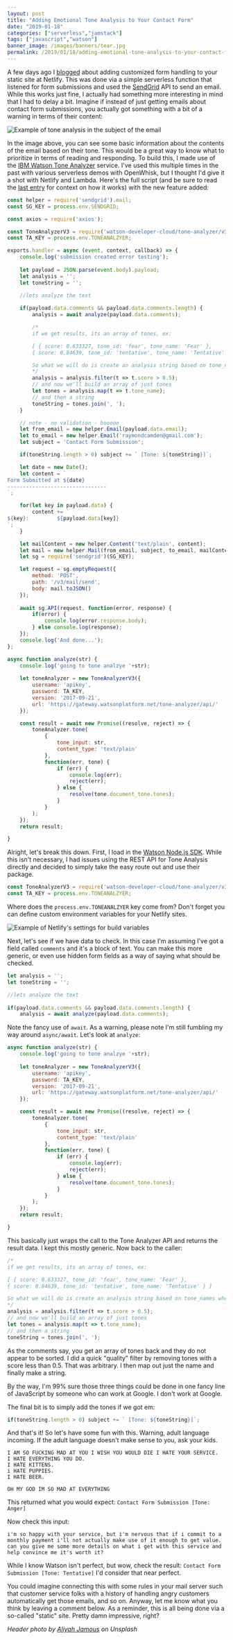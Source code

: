 ```yaml
---
layout: post
title: "Adding Emotional Tone Analysis to Your Contact Form"
date: "2019-01-18"
categories: ["serverless","jamstack"]
tags: ["javascript","watson"]
banner_image: /images/banners/tear.jpg
permalink: /2019/01/18/adding-emotional-tone-analysis-to-your-contact-form
---
```


A few days ago I [blogged](https://www.raymondcamden.com/2019/01/15/customized-form-handling-on-netlify-with-serverless-functions) about adding customized form handling to your static site at Netlify. This was done via a simple serverless function that listened for form submissions and used the [SendGrid](https://sendgrid.com/) API to send an email. While this works just fine, I actually had something more interesting in mind that I had to delay a bit. Imagine if instead of just getting emails about contact form submissions, you actually got something with a bit of a warning in terms of their content:

<img src="https://static.raymondcamden.com/images/2019/01/tone1.jpg" alt="Example of tone analysis in the subject of the email" class="imgborder imgcenter">

In the image above, you can see some basic information about the contents of the email based on their tone. This would be a great way to know what to prioritize in terms of reading and responding. To build this, I made use of the [IBM Watson Tone Analyzer](https://www.ibm.com/watson/services/tone-analyzer/) service. I've used this multiple times in the past with various serverless demos with OpenWhisk, but I thought I'd give it a shot with Netlify and Lambda. Here's the full script (and be sure to read the [last entry](https://www.raymondcamden.com/2019/01/15/customized-form-handling-on-netlify-with-serverless-functions) for context on how it works) with the new feature added:

```js
const helper = require('sendgrid').mail;
const SG_KEY = process.env.SENDGRID;

const axios = require('axios');

const ToneAnalyzerV3 = require('watson-developer-cloud/tone-analyzer/v3')
const TA_KEY = process.env.TONEANALZYER;

exports.handler = async (event, context, callback) => {
	console.log('submission created error testing');
	
	let payload = JSON.parse(event.body).payload;
	let analysis = '';
	let toneString = '';

	//lets analyze the text
	
	if(payload.data.comments && payload.data.comments.length) {
		analysis = await analyze(payload.data.comments);

		/*
		if we get results, its an array of tones, ex:

		[ { score: 0.633327, tone_id: 'fear', tone_name: 'Fear' },
		{ score: 0.84639, tone_id: 'tentative', tone_name: 'Tentative' } ]

		So what we will do is create an analysis string based on tone_names where score > 0.5
		*/
		analysis = analysis.filter(t => t.score > 0.5);
		// and now we'll build an array of just tones
		let tones = analysis.map(t => t.tone_name);
		// and then a string
		toneString = tones.join(', ');
	} 

	// note - no validation - booooo
	let from_email = new helper.Email(payload.data.email);
	let to_email = new helper.Email('raymondcamden@gmail.com');
	let subject = 'Contact Form Submission';

	if(toneString.length > 0) subject += ` [Tone: ${toneString}]`;

	let date = new Date();
	let content = `
Form Submitted at ${date}
--------------------------------
`;

	for(let key in payload.data) {
		content += `
${key}:			${payload.data[key]}
`;
	}

	let mailContent = new helper.Content('text/plain', content);
	let mail = new helper.Mail(from_email, subject, to_email, mailContent);
	let sg = require('sendgrid')(SG_KEY);

	let request = sg.emptyRequest({
		method: 'POST',
		path: '/v3/mail/send',
		body: mail.toJSON()
	});
		
	await sg.API(request, function(error, response) {
		if(error) {
			console.log(error.response.body);
		} else console.log(response);
	});
	console.log('And done...');
};

async function analyze(str) {
	console.log('going to tone analzye '+str);
	
	let toneAnalyzer = new ToneAnalyzerV3({
		username: 'apikey',
		password: TA_KEY,
		version: '2017-09-21',
		url: 'https://gateway.watsonplatform.net/tone-analyzer/api/'
	});

	const result = await new Promise((resolve, reject) => {
		toneAnalyzer.tone(
			{
				tone_input: str,
				content_type: 'text/plain'
			},
			function(err, tone) {
				if (err) {
					console.log(err);
					reject(err);
				} else {
					resolve(tone.document_tone.tones);
				}
			}
		);
	});
	return result;

}
```

Alright, let's break this down. First, I load in the [Watson Node.js SDK](https://www.npmjs.com/package/watson-developer-cloud). While this isn't necessary, I had issues using the REST API for Tone Analysis directly and decided to simply take the easy route out and use their package.

```js
const ToneAnalyzerV3 = require('watson-developer-cloud/tone-analyzer/v3')
const TA_KEY = process.env.TONEANALZYER;
```

Where does the `process.env.TONEANALZYER` key come from? Don't forget you can define custom environment variables for your Netlify sites.

<img src="https://static.raymondcamden.com/images/2019/01/tone2.jpg" alt="Example of Netlify's settings for build variables" class="imgborder imgcenter">

Next, let's see if we have data to check. In this case I'm assuming I've got a field called `comments` and it's a block of text. You can make this more generic, or even use hidden form fields as a way of saying what should be checked.

```js
let analysis = '';
let toneString = '';

//lets analyze the text
	
if(payload.data.comments && payload.data.comments.length) {
	analysis = await analyze(payload.data.comments);
```

Note the fancy use of `await`. As a warning, please note I'm still fumbling my way around `async/await`. Let's look at `analyze`:

```js
async function analyze(str) {
	console.log('going to tone analzye '+str);
	
	let toneAnalyzer = new ToneAnalyzerV3({
		username: 'apikey',
		password: TA_KEY,
		version: '2017-09-21',
		url: 'https://gateway.watsonplatform.net/tone-analyzer/api/'
	});

	const result = await new Promise((resolve, reject) => {
		toneAnalyzer.tone(
			{
				tone_input: str,
				content_type: 'text/plain'
			},
			function(err, tone) {
				if (err) {
					console.log(err);
					reject(err);
				} else {
					resolve(tone.document_tone.tones);
				}
			}
		);
	});
	return result;

}
```

This basically just wraps the call to the Tone Analyzer API and returns the result data. I kept this mostly generic. Now back to the caller:

```js
/*
if we get results, its an array of tones, ex:

[ { score: 0.633327, tone_id: 'fear', tone_name: 'Fear' },
{ score: 0.84639, tone_id: 'tentative', tone_name: 'Tentative' } ]

So what we will do is create an analysis string based on tone_names where score > 0.5
*/
analysis = analysis.filter(t => t.score > 0.5);
// and now we'll build an array of just tones
let tones = analysis.map(t => t.tone_name);
// and then a string
toneString = tones.join(', ');
```

As the comments say, you get an array of tones back and they do not appear to be sorted. I did a quick "quality" filter by removing tones with a score less than 0.5. That was arbitrary. I then map out just the name and finally make a string.

By the way, I'm 99% sure those three things could be done in one fancy line of JavaScript by someone who can work at Google. I don't work at Google.

The final bit is to simply add the tones if we got em:

```js
if(toneString.length > 0) subject += ` [Tone: ${toneString}]`;
```

And that's it! So let's have some fun with this. Warning, adult language incoming. If the adult language doesn't make sense to you, ask your kids.

```text
I AM SO FUCKING MAD AT YOU I WISH YOU WOULD DIE I HATE YOUR SERVICE.
I HATE EVERYTHING YOU DO.
I HATE KITTENS.
i HATE PUPPIES.
I HATE BEER.

OH MY GOD IM SO MAD AT EVERYTHING
```

This returned what you would expect: `Contact Form Submission [Tone: Anger]`

Now check this input:

```text
i'm so happy with your service, but i'm nervous that if i commit to a monthly payment i'll not actually make use of it enough to get value. can you give me some more details on what i get with this service and help convince me it's worth it?
```

While I know Watson isn't perfect, but wow, check the result: `Contact Form Submission [Tone: Tentative]` I'd consider that near perfect. 

You could imagine connecting this with some rules in your mail server such that customer service folks with a history of handling angry customers automatically get those emails, and so on. Anyway, let me know what you think by leaving a comment below. As a reminder, this is all being done via a so-called "static" site. Pretty damn impressive, right?

<i>Header photo by <a href="https://unsplash.com/photos/lQ1hJaV0yLM?utm_source=unsplash&utm_medium=referral&utm_content=creditCopyText">Aliyah Jamous</a> on Unsplash</i>
